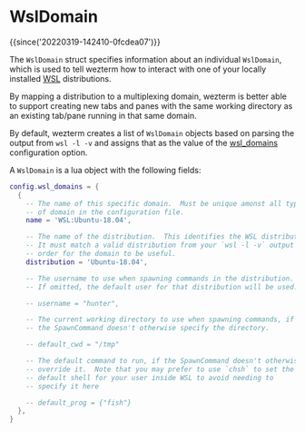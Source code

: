 # WslDomain

{{since('20220319-142410-0fcdea07')}}

The `WslDomain` struct specifies information about an individual `WslDomain`,
which is used to tell wezterm how to interact with one of your locally
installed [WSL](https://docs.microsoft.com/en-us/windows/wsl/about)
distributions.

By mapping a distribution to a multiplexing domain, wezterm is better able to
support creating new tabs and panes with the same working directory as an
existing tab/pane running in that same domain.

By default, wezterm creates a list of `WslDomain` objects based on parsing the
output from `wsl -l -v` and assigns that as the value of the
[wsl_domains](config/wsl_domains.md) configuration option.

A `WslDomain` is a lua object with the following fields:

```lua
config.wsl_domains = {
  {
    -- The name of this specific domain.  Must be unique amonst all types
    -- of domain in the configuration file.
    name = 'WSL:Ubuntu-18.04',

    -- The name of the distribution.  This identifies the WSL distribution.
    -- It must match a valid distribution from your `wsl -l -v` output in
    -- order for the domain to be useful.
    distribution = 'Ubuntu-18.04',

    -- The username to use when spawning commands in the distribution.
    -- If omitted, the default user for that distribution will be used.

    -- username = "hunter",

    -- The current working directory to use when spawning commands, if
    -- the SpawnCommand doesn't otherwise specify the directory.

    -- default_cwd = "/tmp"

    -- The default command to run, if the SpawnCommand doesn't otherwise
    -- override it.  Note that you may prefer to use `chsh` to set the
    -- default shell for your user inside WSL to avoid needing to
    -- specify it here

    -- default_prog = {"fish"}
  },
}
```
